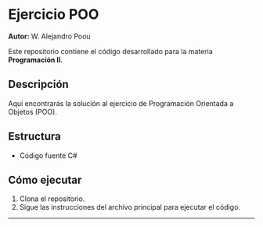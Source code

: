 # Ejercicio POO

**Autor:** W. Alejandro Poou

Este repositorio contiene el código desarrollado para la materia **Programación II**.

## Descripción

Aquí encontrarás la solución al ejercicio de Programación Orientada a Objetos (POO).

## Estructura

- Código fuente C#

## Cómo ejecutar

1. Clona el repositorio.
2. Sigue las instrucciones del archivo principal para ejecutar el código.

---